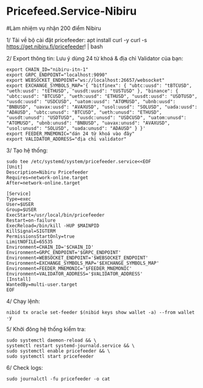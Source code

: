 # Pricefeed.Service-Nibiru

#Làm nhiệm vụ nhận 200 điểm Nibiru

1/ Tải về bộ cài đặt pricefeeder:
    apt install curl -y
    curl -s https://get.nibiru.fi/pricefeeder! | bash
    
2/ Export thông tin: Lưu ý dùng 24 từ khoá & địa chỉ Validator của bạn:

    export CHAIN_ID="nibiru-itn-1"
    export GRPC_ENDPOINT="localhost:9090"
    export WEBSOCKET_ENDPOINT="ws://localhost:26657/websocket"
    export EXCHANGE_SYMBOLS_MAP='{ "bitfinex": { "ubtc:uusd": "tBTCUSD", "ueth:uusd": "tETHUSD", "uusdt:uusd": "tUSTUSD" }, "binance": { "ubtc:uusd": "BTCUSD", "ueth:uusd": "ETHUSD", "uusdt:uusd": "USDTUSD", "uusdc:uusd": "USDCUSD", "uatom:uusd": "ATOMUSD", "ubnb:uusd": "BNBUSD", "uavax:uusd": "AVAXUSD", "usol:uusd": "SOLUSD", "uada:uusd": "ADAUSD", "ubtc:unusd": "BTCUSD", "ueth:unusd": "ETHUSD", "uusdt:unusd": "USDTUSD", "uusdc:unusd": "USDCUSD", "uatom:unusd": "ATOMUSD", "ubnb:unusd": "BNBUSD", "uavax:unusd": "AVAXUSD", "usol:unusd": "SOLUSD", "uada:unusd": "ADAUSD" } }'
    export FEEDER_MNEMONIC="dán 24 từ khoá vào đây"
    export VALIDATOR_ADDRESS="địa chỉ validator"
    
3/ Tạo hệ thống:

    sudo tee /etc/systemd/system/pricefeeder.service<<EOF
    [Unit]
    Description=Nibiru Pricefeeder
    Requires=network-online.target
    After=network-online.target

    [Service]
    Type=exec
    User=$USER
    Group=$USER
    ExecStart=/usr/local/bin/pricefeeder
    Restart=on-failure
    ExecReload=/bin/kill -HUP $MAINPID
    KillSignal=SIGTERM
    PermissionsStartOnly=true
    LimitNOFILE=65535
    Environment=CHAIN_ID='$CHAIN_ID'
    Environment=GRPC_ENDPOINT='$GRPC_ENDPOINT'
    Environment=WEBSOCKET_ENDPOINT='$WEBSOCKET_ENDPOINT'
    Environment=EXCHANGE_SYMBOLS_MAP='$EXCHANGE_SYMBOLS_MAP'
    Environment=FEEDER_MNEMONIC='$FEEDER_MNEMONIC'
    Environment=VALIDATOR_ADDRESS='$VALIDATOR_ADDRESS'
    [Install]
    WantedBy=multi-user.target
    EOF
    
 4/ Chạy lệnh:
 
    nibid tx oracle set-feeder $(nibid keys show wallet -a) --from wallet -y
    
 5/ Khởi đông hệ thống kiểm tra:
 
    sudo systemctl daemon-reload && \
    systemctl restart systemd-journald.service && \
    sudo systemctl enable pricefeeder && \
    sudo systemctl start pricefeeder
   
 6/ Check logs:
 
    sudo journalctl -fu pricefeeder -o cat
   
